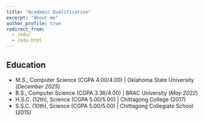 ```yaml
---
title: "Academic Qualification"
excerpt: "About me"
author_profile: true
redirect_from:
  - /edu/
  - /edu.html
---
```


## Education							       		
- M.S., Computer Science (CGPA 4.00/4.00)	| Oklahoma State University (_December 2025_)	 			        		
- B.S., Computer Science (CGPA 3.36/4.00) | BRAC University (_May 2022_)
- H.S.C. (12th), Science (CGPA 5.00/5.00) | Chittagong College (2017)
- S.S.C. (10th), Science (CGPA 5.00/5.00) | Chittagong Collegiate School (2015)

